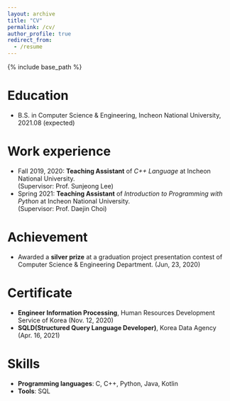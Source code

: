```yaml
---
layout: archive
title: "CV"
permalink: /cv/
author_profile: true
redirect_from:
  - /resume
---
```


{% include base_path %}

Education
======
* B.S. in Computer Science & Engineering, Incheon National University, 2021.08 (expected)

Work experience
======
* Fall 2019, 2020: **Teaching Assistant** of *C++ Language* at Incheon National University.  
(Supervisor: Prof. Sunjeong Lee)
* Spring 2021: **Teaching Assistant** of *Introduction to Programming with Python* at Incheon National University.  
(Supervisor: Prof. Daejin Choi)

Achievement
======
* Awarded a **silver prize** at a graduation project presentation contest of Computer Science & Engineering Department. (Jun, 23, 2020)

Certificate
======
* **Engineer Information Processing**, Human Resources Development Service of Korea (Nov. 12, 2020)
* **SQLD(Structured Query Language Developer)**, Korea Data Agency (Apr. 16, 2021)

Skills
======
* **Programming languages**: C, C++, Python, Java, Kotlin
* **Tools**: SQL

<!--
Publications
======
  <ul>{% for post in site.publications %}
    {% include archive-single-cv.html %}
  {% endfor %}</ul>

 
Talks
======
  <ul>{% for post in site.talks %}
    {% include archive-single-talk-cv.html %}
  {% endfor %}</ul>
  
Teaching
======
  <ul>{% for post in site.teaching %}
    {% include archive-single-cv.html %}
  {% endfor %}</ul>
  
Service and leadership
======
* Currently signed in to 43 different slack teams
--> 